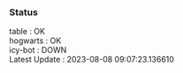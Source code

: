 ### Status


table : OK  
hogwarts : OK  
icy-bot : DOWN  
Latest Update : 2023-08-08 09:07:23.136610
